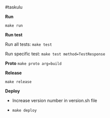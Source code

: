 #taskulu


**Run**

`make run`

**Run test**

Run all tests:
`make test`

Run specific test:
`make test method=TestResponse`

**Proto**
`make proto arg=build`


**Release**

`make release`

**Deploy**

- Increase version number in version.sh file

- `make deploy`
